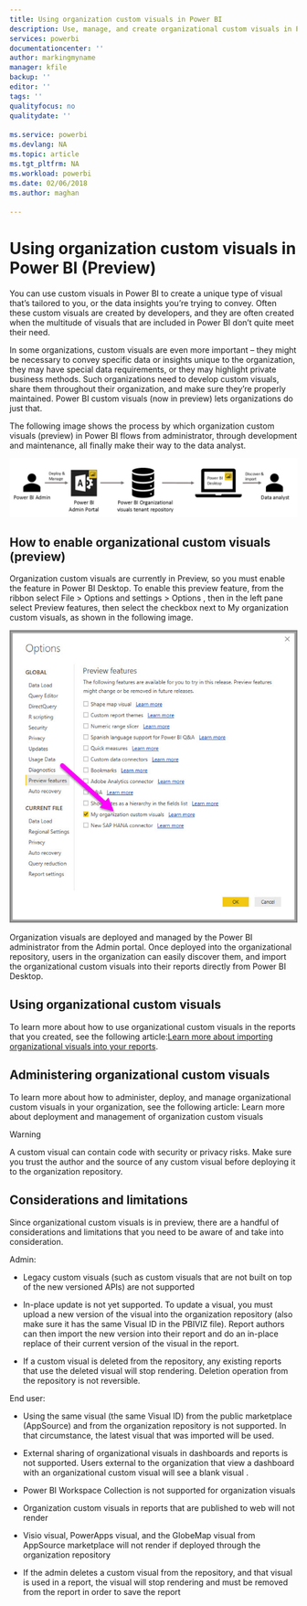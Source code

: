 ```yaml
---
title: Using organization custom visuals in Power BI
description: Use, manage, and create organizational custom visuals in Power BI
services: powerbi
documentationcenter: ''
author: markingmyname
manager: kfile
backup: ''
editor: ''
tags: ''
qualityfocus: no
qualitydate: ''

ms.service: powerbi
ms.devlang: NA
ms.topic: article
ms.tgt_pltfrm: NA
ms.workload: powerbi
ms.date: 02/06/2018
ms.author: maghan

---
```

# Using organization custom visuals in Power BI (Preview)

You can use custom visuals in Power BI to create a unique type of visual that’s tailored to you, or the data insights you’re trying to convey. Often these custom visuals are created by developers, and they are often created when the multitude of visuals that are included in Power BI don’t quite meet their need. 

In some organizations, custom visuals are even more important – they might be necessary to convey specific data or insights unique to the organization, they may have special data requirements, or they may highlight private business methods. Such organizations need to develop custom visuals, share them throughout their organization, and make sure they’re properly maintained. Power BI custom visuals (now in preview) lets organizations do just that. 

The following image shows the process by which organization custom visuals (preview) in Power BI flows from administrator, through development and maintenance, all finally make their way to the data analyst.

![](media/power-bi-custom-visuals-organizational/custom-visual-org-01.jpg)

## How to enable organizational custom visuals (preview)

Organization custom visuals are currently in Preview, so you must enable the feature in Power BI Desktop. To enable this preview feature, from the ribbon select File > Options and settings > Options , then in the left pane select Preview features, then select the checkbox next to My organization custom visuals, as shown in the following image.

![](media/power-bi-custom-visuals-organizational/custom-visual-org-02.jpg)

Organization visuals are deployed and managed by the Power BI administrator from the Admin portal. Once deployed into the organizational repository, users in the organization can easily discover them, and import the organizational custom visuals into their reports directly from Power BI Desktop.

## Using organizational custom visuals

To learn more about how to use organizational custom visuals in the reports that you created, see the following article:[Learn more about importing organizational visuals into your reports](power-bi-custom-visuals.md).
 
## Administering organizational custom visuals

To learn more about how to administer, deploy, and manage organizational custom visuals in your organization, see the following article: Learn more about deployment and management of organization custom visuals 

> [!WARNING]
> A custom visual can contain code with security or privacy risks. Make sure you trust the author and the source of any custom visual before deploying it to the organization repository. 
> 

## Considerations and limitations
 
Since organizational custom visuals is in preview, there are a handful of considerations and limitations that you need to be aware of and take into consideration.
 
Admin:

* Legacy custom visuals (such as custom visuals that are not built on top of the new versioned APIs) are not supported

* In-place update is not yet supported. To update a visual, you must upload a new version of the visual into the organization repository (also make sure it has the same Visual ID in the PBIVIZ file). Report authors can then import the new version into their report and do an in-place replace of their current version of the visual in the report.

* If a custom visual is deleted from the repository, any existing reports that use the deleted visual will stop rendering. Deletion operation from the repository is not reversible.
 
End user:

* Using the same visual (the same Visual ID) from the public marketplace (AppSource) and from the organization repository is not supported. In that circumstance, the latest visual that was imported will be used.

* External sharing of organizational visuals in dashboards and reports is not supported. Users external to the organization that view a dashboard with an organizational custom visual will see a blank visual . 

* Power BI Workspace Collection is not supported for organization visuals

* Organization custom visuals in reports that are published to web will not render

* Visio visual, PowerApps visual, and the GlobeMap visual from AppSource marketplace will not render if deployed through the organization repository

* If the admin deletes a custom visual from the repository, and that visual is used in a report, the visual will stop rendering and must be removed from the report in order to save the report